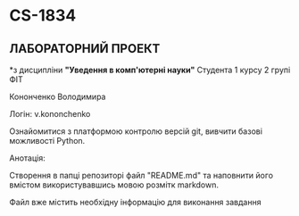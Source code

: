 # CS-1834
## ЛАБОРАТОРНИЙ ПРОЕКТ

*з дисципліни **"Уведення в комп'ютерні науки"**
Студента 1 курсу 2 групі ФІТ

Кононченко Володимира

Логін: v.kononchenko

Ознайомитися з платформою контролю версій git, вивчити базові можливості Python.

Анотація:

Створення в папці репозиторі файл "README.md" та наповнити його вмістом використувавшись мовою розмітк markdown.

Файл вже містить необхідну інформацію для виконання завдання

